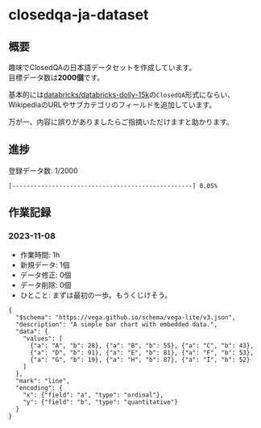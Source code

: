# closedqa-ja-dataset
## 概要
趣味でClosedQAの日本語データセットを作成しています。  
目標データ数は**2000個**です。  

基本的には[databricks/databricks-dolly-15k](https://huggingface.co/datasets/databricks/databricks-dolly-15k)の`ClosedQA`形式にならい、WikipediaのURLやサブカテゴリのフィールドを追加しています。

万が一、内容に誤りがありましたらご指摘いただけますと助かります。

## 進捗
登録データ数: 1/2000
```
[--------------------------------------------------] 0.05%
```

## 作業記録
### 2023-11-08
- 作業時間: 1h
- 新規データ: 1個
- データ修正: 0個
- データ削除: 0個
- ひとこと: まずは最初の一歩。もうくじけそう。

```vega-lite
{
  "$schema": "https://vega.github.io/schema/vega-lite/v3.json",
  "description": "A simple bar chart with embedded data.",
  "data": {
    "values": [
      {"a": "A", "b": 28}, {"a": "B", "b": 55}, {"a": "C", "b": 43},
      {"a": "D", "b": 91}, {"a": "E", "b": 81}, {"a": "F", "b": 53},
      {"a": "G", "b": 19}, {"a": "H", "b": 87}, {"a": "I", "b": 52}
    ]
  },
  "mark": "line",
  "encoding": {
    "x": {"field": "a", "type": "ordinal"},
    "y": {"field": "b", "type": "quantitative"}
  }
}
```
